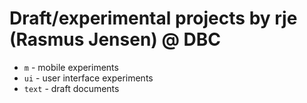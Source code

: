 # Draft/experimental projects by rje (Rasmus Jensen) @ DBC  

- `m` - mobile experiments
- `ui` - user interface experiments
- `text` - draft documents
